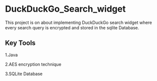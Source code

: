 # DuckDuckGo_Search_widget
This project is on about implementing DuckDuckGo search widget where every search query is encrypted and stored in the sqlite Database.

<h2>Key Tools</h2>
1.Java

2.AES encryption technique

3.SQLite Database
